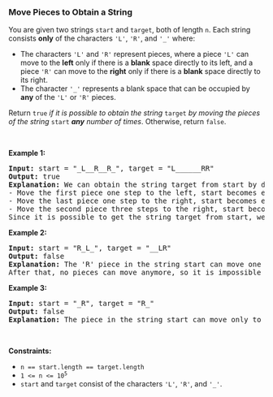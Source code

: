 
<h3>Move Pieces to Obtain a String</h3>
<div><p>You are given two strings <code>start</code> and <code>target</code>, both of length <code>n</code>. Each string consists <strong>only</strong> of the characters <code>'L'</code>, <code>'R'</code>, and <code>'_'</code> where:</p>
<ul>
<li>The characters <code>'L'</code> and <code>'R'</code> represent pieces, where a piece <code>'L'</code> can move to the <strong>left</strong> only if there is a <strong>blank</strong> space directly to its left, and a piece <code>'R'</code> can move to the <strong>right</strong> only if there is a <strong>blank</strong> space directly to its right.</li>
<li>The character <code>'_'</code> represents a blank space that can be occupied by <strong>any</strong> of the <code>'L'</code> or <code>'R'</code> pieces.</li>
</ul>
<p>Return <code>true</code> <em>if it is possible to obtain the string</em> <code>target</code><em> by moving the pieces of the string </em><code>start</code><em> <strong>any</strong> number of times</em>. Otherwise, return <code>false</code>.</p>
<p> </p>
<p><strong>Example 1:</strong></p>
<pre><strong>Input:</strong> start = "_L__R__R_", target = "L______RR"
<strong>Output:</strong> true
<strong>Explanation:</strong> We can obtain the string target from start by doing the following moves:
- Move the first piece one step to the left, start becomes equal to "<strong>L</strong>___R__R_".
- Move the last piece one step to the right, start becomes equal to "L___R___<strong>R</strong>".
- Move the second piece three steps to the right, start becomes equal to "L______<strong>R</strong>R".
Since it is possible to get the string target from start, we return true.
</pre>
<p><strong>Example 2:</strong></p>
<pre><strong>Input:</strong> start = "R_L_", target = "__LR"
<strong>Output:</strong> false
<strong>Explanation:</strong> The 'R' piece in the string start can move one step to the right to obtain "_<strong>R</strong>L_".
After that, no pieces can move anymore, so it is impossible to obtain the string target from start.
</pre>
<p><strong>Example 3:</strong></p>
<pre><strong>Input:</strong> start = "_R", target = "R_"
<strong>Output:</strong> false
<strong>Explanation:</strong> The piece in the string start can move only to the right, so it is impossible to obtain the string target from start.</pre>
<p> </p>
<p><strong>Constraints:</strong></p>
<ul>
<li><code>n == start.length == target.length</code></li>
<li><code>1 &lt;= n &lt;= 10<sup>5</sup></code></li>
<li><code>start</code> and <code>target</code> consist of the characters <code>'L'</code>, <code>'R'</code>, and <code>'_'</code>.</li>
</ul>
</div>
